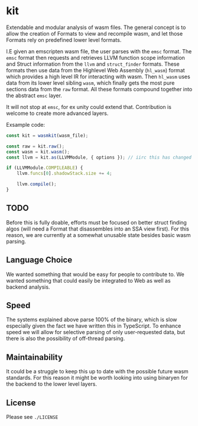 # kit

Extendable and modular analysis of wasm files. The general concept is to allow the creation of Formats to view and recompile wasm, and let those Formats rely on predefined lower level formats.

I.E given an emscripten wasm file, the user parses with the `emsc` format. The `emsc` format then requests and retrieves LLVM function scope information and Struct information from the `llvm` and `struct_finder` formats. These formats then use data from the Highlevel Web Assembly (`hl_wasm`) format which provides a high level IR for interacting with wasm. Then `hl_wasm` uses data from its lower level sibling `wasm`, which finally gets the most pure sections data from the `raw` format. All these formats compound together into the abstract `emsc` layer.

It will not stop at `emsc`, for ex unity could extend that. Contribution is welcome to create more advanced layers.

Exsample code:

```ts
const kit = wasmkit(wasm_file);

const raw = kit.raw();
const wasm = kit.wasm();
const llvm = kit.as(LLVMModule, { options }); // iirc this has changed a bit since this demo was written

if (LLVMModule.COMPILEABLE) {
    llvm.funcs[0].shadowStack.size += 4;

    llvm.compile();
}
```

## TODO

Before this is fully doable, efforts must be focused on better struct finding algos (will need a Format that disassembles into an SSA view first). For this reason, we are currently at a somewhat unusable state besides basic wasm parsing.

## Language Choice

We wanted something that would be easy for people to contribute to. We wanted something that could easily be integrated to Web as well as backend analysis.

## Speed

The systems explained above parse 100% of the binary, which is slow especially given the fact we have written this in TypeScript. To enhance speed we will allow for selective parsing of only user-requested data, but there is also the possibility of off-thread parsing.

## Maintainability

It could be a struggle to keep this up to date with the possible future wasm standards. For this reason it might be worth looking into using binaryen for the backend to the lower level layers.

## License

Please see `./LICENSE`
